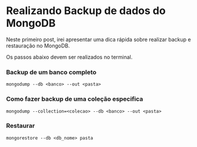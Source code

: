 # Realizando Backup de dados do MongoDB


Neste primeiro post, irei apresentar uma dica rápida sobre realizar
backup e restauração no MongoDB.


Os passos abaixo devem ser realizados no terminal.
### Backup de um banco completo

``` console
mongodump --db <banco> --out <pasta>
```

### Como fazer backup de uma coleção especifica
``` console
mongodump --collection=<colecao> --db <banco> --out <pasta>
```
### Restaurar

``` console
mongorestore --db <db_nome> pasta
```
